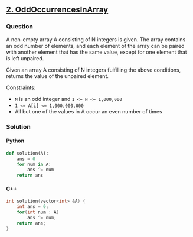 ## **[2. OddOccurrencesInArray](https://app.codility.com/programmers/lessons/2-arrays/odd_occurrences_in_array/)**

### Question
A non-empty array A consisting of N integers is given. The array contains an odd number of elements, 
and each element of the array can be paired with another element that has the same value, except for one element that is left unpaired.

Given an array A consisting of N integers fulfilling the above conditions, returns the value of the unpaired element.

Constraints:
- `N` is an odd integer and `1 <= N <= 1,000,000`
- `1 <= A[i] <= 1,000,000,000`
- All but one of the values in A occur an even number of times

### Solution

#### Python
```python
def solution(A):
    ans = 0
    for num in A:
        ans ^= num
    return ans
```

#### C++
```cpp
int solution(vector<int> &A) {
    int ans = 0;
    for(int num : A)
        ans ^= num;
    return ans;
}
```
